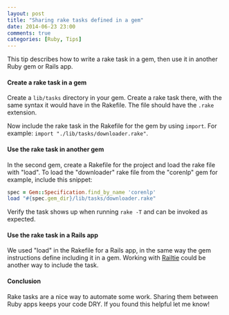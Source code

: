 ```yaml
---
layout: post
title: "Sharing rake tasks defined in a gem"
date: 2014-06-23 23:00
comments: true
categories: [Ruby, Tips]
---
```


This tip describes how to write a rake task in a gem, then use it in another Ruby gem or Rails app.

#### Create a rake task in a gem

Create a `lib/tasks` directory in your gem. Create a rake task there, with the same syntax it would have in the Rakefile. The file should have the `.rake` extension.

Now include the rake task in the Rakefile for the gem by using `import`. For example: `import "./lib/tasks/downloader.rake"`.

#### Use the rake task in another gem

In the second gem, create a Rakefile for the project and load the rake file with "load". To load the "downloader" rake file from the "corenlp" gem for example, include this snippet:

``` ruby
spec = Gem::Specification.find_by_name 'corenlp'
load "#{spec.gem_dir}/lib/tasks/downloader.rake"
```

Verify the task shows up when running `rake -T` and can be invoked as expected.

#### Use the rake task in a Rails app

We used "load" in the Rakefile for a Rails app, in the same way the gem instructions define including it in a gem. Working with [Railtie](http://api.rubyonrails.org/classes/Rails/Railtie.html) could be another way to include the task.

#### Conclusion

Rake tasks are a nice way to automate some work. Sharing them between Ruby apps keeps your code DRY. If you found this helpful let me know!


